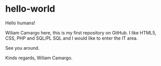 # hello-world

Hello humans!

Wiliam Camargo here, this is my first repository on GitHub.
I like HTML5, CSS, PHP and SQL/PL SQL and I would like to enter the IT area.

See you around.

Kinds regards,
Wiliam Camargo.
